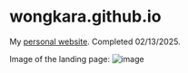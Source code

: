 # wongkara.github.io
My [personal website](https://wongkara.github.io). Completed 02/13/2025.

Image of the landing page:
![image](https://github.com/user-attachments/assets/3f7e6a2e-1fab-4f31-a838-7d19a262f7f5)

